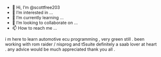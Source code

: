 - 👋 Hi, I’m @scottfree203
- 👀 I’m interested in ...
- 🌱 I’m currently learning ...
- 💞️ I’m looking to collaborate on ...
- 📫 How to reach me ...

<!---
scottfree203/scottfree203 is a ✨ special ✨ repository because its `README.md` (this file) appears on your GitHub profile.
You can click the Preview link to take a look at your changes.
--->
i m here to learn automotive ecu programming , very green still . been working with 
rom raider / nisprog and t5suite definitely a saab lover at heart . any advice would
be much appreciated thank you all . 
